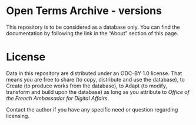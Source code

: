 # Open Terms Archive - versions

This repository is to be considered as a database only.
You can find the documentation by following the link in the “About” section of this page.

# License

Data in this repository are distributed under an ODC-BY 1.0 license. That means you are free to share (to copy, distribute and use the database), to Create (to produce works from the database), to Adapt (to modify, transform and build upon the database) as long as you attribute to *Office of the French Ambassador for Digital Affairs*.

Contact the author if you have any specific need or question regarding licensing.
